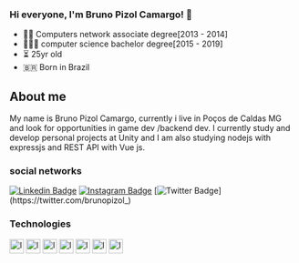 ### Hi everyone, I'm Bruno Pizol Camargo! 👋

- 👨‍💻 Computers network associate degree[2013 - 2014]
- 👨🏻‍💻 computer science bachelor degree[2015 - 2019]
- ⏳ 25yr old
- 🇧🇷 Born in Brazil


## About me

My name is Bruno Pizol Camargo, currently i live in Poços de Caldas MG and look for opportunities in game dev /backend dev. I currently study and develop personal projects at Unity and I am also studying nodejs with expressjs and REST API with Vue js.


### social networks
[![Linkedin Badge](https://img.shields.io/badge/-Linkedin-ffac33?=flat-circle&labelColor=black&logo=linkedin&logoColor=ffac33&link=https://www.linkedin.com/in/brunopizolcamargo/)](https://www.linkedin.com/in/brunopizolcamargo/) 
[![Instagram Badge](https://img.shields.io/badge/-Instagram-ffac33?style=flat-circle&labelColor=black&logo=Instagram&logoColor=ffac33&link=https://www.instagram.com/brunopizol_/)](https://www.instagram.com/brunopizol_/) 
[![Twitter Badge](https://img.shields.io/badge/-Twitter-ffac33?style=flat-circle&labelColor=black&logo=Twitter&logoColor=ffac33&link=https://twitter.com/brunopizol_)](https://twitter.com/brunopizol_)


### Technologies
<div>
  <img align="center" alt="Icon-Csharp" height="25" src="https://cdn.jsdelivr.net/gh/devicons/devicon/icons/csharp/csharp-original.svg">
  <img align="center" alt="Icon-unity" height="25" src="https://cdn.jsdelivr.net/gh/devicons/devicon/icons/unity/unity-original-wordmark.svg"/>
  <img align="center" alt="Icon-Js" height="25" src="https://cdn.jsdelivr.net/gh/devicons/devicon/icons/javascript/javascript-original.svg">
  <img align="center" alt="Icon-Python" height="25" src="https://cdn.jsdelivr.net/gh/devicons/devicon/icons/python/python-original-wordmark.svg">
 <img align="center" alt="Icon-Express" height="25" src="https://cdn.jsdelivr.net/gh/devicons/devicon/icons/express/express-original-wordmark.svg">
  <img align="center" alt="Icon-Nodejs" height="25" src="https://cdn.jsdelivr.net/gh/devicons/devicon/icons/nodejs/nodejs-original-wordmark.svg">
  <img align="center" alt="Icon-MySQL" height="25" src="https://cdn.jsdelivr.net/gh/devicons/devicon/icons/mysql/mysql-plain.svg">
</div>
